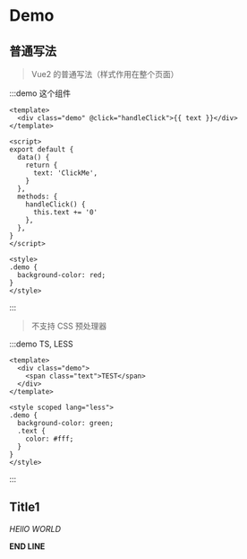 # Demo

## 普通写法

> Vue2 的普通写法（样式作用在整个页面）

:::demo 这个组件

```vue
<template>
  <div class="demo" @click="handleClick">{{ text }}</div>
</template>

<script>
export default {
  data() {
    return {
      text: 'ClickMe',
    }
  },
  methods: {
    handleClick() {
      this.text += '0'
    },
  },
}
</script>

<style>
.demo {
  background-color: red;
}
</style>
```

:::

> 不支持 CSS 预处理器

:::demo TS, LESS

```vue
<template>
  <div class="demo">
    <span class="text">TEST</span>
  </div>
</template>

<style scoped lang="less">
.demo {
  background-color: green;
  .text {
    color: #fff;
  }
}
</style>
```

:::

## Title1

_HEllO WORLD_

**END LINE**
